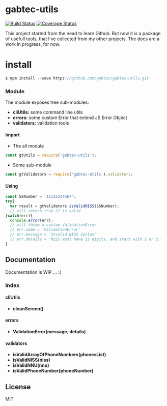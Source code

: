 # gabtec-utils

[![Build Status](https://travis-ci.org/gabtec/gabtec-utils.svg?branch=master)](https://travis-ci.org/gabtec/gabtec-utils)
[![Coverage Status](https://coveralls.io/repos/github/gabtec/gabtec-utils/badge.svg?branch=master)](https://coveralls.io/github/gabtec/gabtec-utils?branch=master)

This project started from the nead to learn Github.
But now it is a package of usefull tools, that I've collected from my other projects.
The docs are a work in progress, for now.

# install

```javascript
$ npm install --save https://github.com/gabtec/gabtec-utils.git
```

### Module

The module exposes tree sub-modules:
- **cliUtils:** some command line utils
- **errors:** some custom Error that extend JS Error Object
- **validators:** validation tools

#### Import

* The all module

```js
const gtUtils = require('gabtec-utils');
```

* Some sub-module

```js
const gtValidators = require('gabtec-utils').validators;
```

#### Using

```js
const SSNumber = '11115234567';
try{
  var result = gtValidators.isValidNISS(SSNumber);
  // will return true if is valid
}catch(err){
  console.error(err);
  // will throw a custom ValidationError
  // err.name = 'ValidationError'
  // err.message = 'Invalid NISS Syntax'
  // err.details = 'NISS must have 11 digits, and start with 1 or 2.'
}

```

## Documentation

Documentation is WIP ...  :(

### Index

#### cliUtils

- **cleanScreen()**

#### errors

- **ValidationError(message, details)**

#### validators

- **isValidArrayOfPhoneNumbers(phonesList)**
- **isValidNISS(niss)**
- **isValidNNU(nnu)**
- **isValidPhoneNumber(phoneNumber)**

## License

MIT